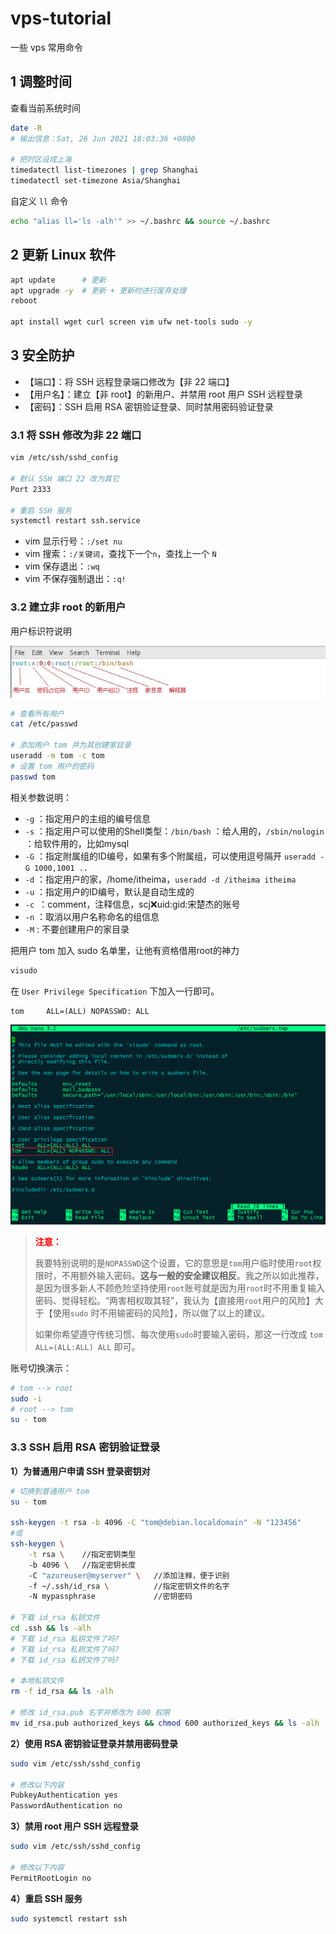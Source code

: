 # vps-tutorial
一些 vps 常用命令

## 1 调整时间

查看当前系统时间

```sh
date -R
# 输出信息：Sat, 26 Jun 2021 18:03:36 +0800

# 把时区设成上海
timedatectl list-timezones | grep Shanghai
timedatectl set-timezone Asia/Shanghai
```

自定义 `ll` 命令

```sh
echo "alias ll='ls -alh'" >> ~/.bashrc && source ~/.bashrc
```



## 2 更新 Linux 软件

```sh
apt update		# 更新
apt upgrade -y	# 更新 + 更新时进行废弃处理
reboot

apt install wget curl screen vim ufw net-tools sudo -y
```



## 3 安全防护

- 【端口】：将 SSH 远程登录端口修改为【非 22 端口】
- 【用户名】：建立【非 root】的新用户、并禁用 root 用户 SSH 远程登录
- 【密码】：SSH 启用 RSA 密钥验证登录、同时禁用密码验证登录



### 3.1 将 SSH 修改为非 22 端口

```sh
vim /etc/ssh/sshd_config

# 默认 SSH 端口 22 改为其它
Port 2333

# 重启 SSH 服务
systemctl restart ssh.service
```

- vim 显示行号：`:/set nu`
- vim 搜索：`:/关键词`，查找下一个`n`，查找上一个 `N`
- vim 保存退出：`:wq`
- vim 不保存强制退出：`:q!`



### 3.2 建立非 root 的新用户

用户标识符说明

![User-file-identifier-description](https://raw.githubusercontent.com/Himly/vps-tutorial/master/img/User-file-identifier-description.jpg)

```sh
# 查看所有用户
cat /etc/passwd

# 添加用户 tom 并为其创建家目录
useradd -m tom -c tom
# 设置 tom 用户的密码
passwd tom
```

相关参数说明：

- `-g` ：指定用户的主组的编号信息
- `-s` ：指定用户可以使用的Shell类型：`/bin/bash` ：给人用的，`/sbin/nologin` ：给软件用的，比如mysql
- `-G` ：指定附属组的ID编号，如果有多个附属组，可以使用逗号隔开 `useradd -G 1000,1001 ..`
- `-d` ：指定用户的家，/home/itheima，`useradd -d /itheima itheima`
- `-u` ：指定用户的ID编号，默认是自动生成的
- `-c `：comment，注释信息，scj:x:uid:gid:宋楚杰的账号
- `-n` ：取消以用户名称命名的组信息
- `-M` : 不要创建用户的家目录



把用户 tom 加入 sudo 名单里，让他有资格借用root的神力

```sh
visudo
```

在 `User Privilege Specification` 下加入一行即可。

```markdown
tom     ALL=(ALL) NOPASSWD: ALL
```

![User-privilege-specification](https://raw.githubusercontent.com/Himly/vps-tutorial/master/img/User-privilege-specification.jpg)

> <span style=color:red>**注意：**</span>
>
> 我要特别说明的是`NOPASSWD`这个设置，它的意思是`tom`用户临时使用`root`权限时，不用额外输入密码。**这与一般的安全建议相反**。我之所以如此推荐，是因为很多新人不顾危险坚持使用`root`账号就是因为用`root`时不用重复输入密码、觉得轻松。“两害相权取其轻”，我认为【直接用`root`用户的风险】大于【使用`sudo` 时不用输密码的风险】，所以做了以上的建议。
>
> 如果你希望遵守传统习惯、每次使用`sudo`时要输入密码，那这一行改成 `tom ALL=(ALL:ALL) ALL` 即可。

账号切换演示：

```sh
# tom --> root
sudo -i
# root --> tom
su - tom
```



### 3.3 SSH 启用 RSA 密钥验证登录

**1）为普通用户申请 SSH 登录密钥对**

```sh
# 切换到普通用户 tom
su - tom

ssh-keygen -t rsa -b 4096 -C "tom@debian.localdomain" -N "123456"
#或
ssh-keygen \
    -t rsa \	//指定密钥类型
    -b 4096 \	//指定密钥长度
    -C "azureuser@myserver" \	//添加注释，便于识别
    -f ~/.ssh/id_rsa \			//指定密钥文件的名字
    -N mypassphrase				//密钥密码
    
# 下载 id_rsa 私钥文件
cd .ssh && ls -alh
# 下载 id_rsa 私钥文件了吗?
# 下载 id_rsa 私钥文件了吗?
# 下载 id_rsa 私钥文件了吗?

# 本地私钥文件
rm -f id_rsa && ls -alh

# 修改 id_rsa.pub 名字并修改为 600 权限
mv id_rsa.pub authorized_keys && chmod 600 authorized_keys && ls -alh
```



**2）使用 RSA 密钥验证登录并禁用密码登录**

```sh
sudo vim /etc/ssh/sshd_config

# 修改以下内容
PubkeyAuthentication yes
PasswordAuthentication no
```



**3）禁用 root 用户 SSH 远程登录**

```sh
sudo vim /etc/ssh/sshd_config

# 修改以下内容
PermitRootLogin no
```



**4）重启 SSH 服务**

```sh
sudo systemctl restart ssh
```
